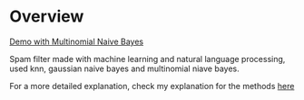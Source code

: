 # Overview

[Demo with Multinomial Naive Bayes](https://bwnoa2pxsrbx3sz6.anvil.app/IFW5WEMA6LAS5XITO7NKOI36)

Spam filter made with machine learning and natural language processing, used knn, gaussian naive bayes and multinomial niave bayes.

For a more detailed explanation, check my explanation for the methods [here](method_explanation.pdf)
